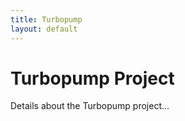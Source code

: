 ```yaml
---
title: Turbopump
layout: default
---
```

# Turbopump Project

<p>Details about the Turbopump project...</p>

